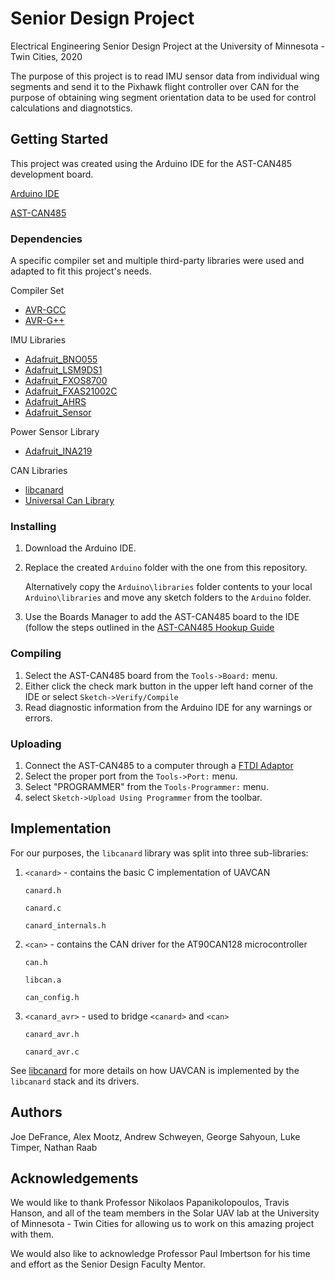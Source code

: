 # Senior Design Project
Electrical Engineering Senior Design Project at the University of Minnesota - Twin Cities, 2020

The purpose of this project is to read IMU sensor data from individual wing segments and send it to the Pixhawk flight controller over CAN for the purpose of obtaining wing segment orientation data to be used for control calculations and diagnotstics.

## Getting Started
This project was created using the Arduino IDE for the AST-CAN485 development board. 

[Arduino IDE](https://www.arduino.cc/en/main/software)

[AST-CAN485](https://www.sparkfun.com/products/14483)

### Dependencies
A specific compiler set and multiple third-party libraries were used and adapted to fit this project's needs.

Compiler Set
* [AVR-GCC](https://gcc.gnu.org/wiki/avr-gcc)
* [AVR-G++](https://linux.die.net/man/1/avr-g++)

IMU Libraries
* [Adafruit_BNO055](https://github.com/adafruit/Adafruit_BNO055)
* [Adafruit_LSM9DS1](https://github.com/adafruit/Adafruit_LSM9DS1)
* [Adafruit_FXOS8700](https://github.com/adafruit/Adafruit_FXOS8700)
* [Adafruit_FXAS21002C](https://github.com/adafruit/Adafruit_FXAS21002C)
* [Adafruit_AHRS](https://github.com/adafruit/Adafruit_AHRS)
* [Adafruit_Sensor](https://github.com/adafruit/Adafruit_Sensor)

Power Sensor Library
* [Adafruit_INA219](https://github.com/adafruit/Adafruit_INA219)

CAN Libraries
* [libcanard](https://github.com/UAVCAN/libcanard)
* [Universal Can Library](https://github.com/rennerm/avr-can-lib/tree/9c6bc9118de66d6edaf1b8539e2b9717ba26d123#universelle-can-blibiothek-avr-can-lib)

### Installing

1. Download the Arduino IDE.
2. Replace the created `Arduino` folder with the one from this repository.
   
   Alternatively copy the `Arduino\libraries` folder contents to your local `Arduino\libraries` and move any sketch folders to the `Arduino` folder.
3. Use the Boards Manager to add the AST-CAN485 board to the IDE (follow the steps outlined in the [AST-CAN485 Hookup Guide](https://learn.sparkfun.com/tutorials/ast-can485-hookup-guide?_ga=2.6567157.631132834.1583434944-271346267.1574810854)

### Compiling

1. Select the AST-CAN485 board from the `Tools->Board:` menu.
2. Either click the check mark button in the upper left hand corner of the IDE or select `Sketch->Verify/Compile`
3. Read diagnostic information from the Arduino IDE for any warnings or errors.

### Uploading

1. Connect the AST-CAN485 to a computer through a [FTDI Adaptor](https://www.sparkfun.com/products/9716?_ga=2.13897968.631132834.1583434944-271346267.1574810854)
2. Select the proper port from the `Tools->Port:` menu.
3. Select "PROGRAMMER" from the `Tools-Programmer:` menu.
4. select `Sketch->Upload Using Programmer` from the toolbar.

## Implementation
For our purposes, the `libcanard` library was split into three sub-libraries:

1. `<canard>` - contains the basic C implementation of UAVCAN

    `canard.h`

    `canard.c`

    `canard_internals.h`

2. `<can>` - contains the CAN driver for the AT90CAN128 microcontroller

    `can.h`

    `libcan.a`

    `can_config.h`

3. `<canard_avr>` - used to bridge `<canard>` and `<can>`

    `canard_avr.h`

    `canard_avr.c`
    
See [libcanard](https://github.com/UAVCAN/libcanard) for more details on how UAVCAN is implemented by the `libcanard` stack and its drivers.

## Authors
Joe DeFrance, Alex Mootz, Andrew Schweyen, George Sahyoun, Luke Timper, Nathan Raab

## Acknowledgements
We would like to thank Professor Nikolaos Papanikolopoulos, Travis Hanson, and all of the team members in the Solar UAV lab at the University of Minnesota - Twin Cities for allowing us to work on this amazing project with them.

We would also like to acknowledge Professor Paul Imbertson for his time and effort as the Senior Design Faculty Mentor.
